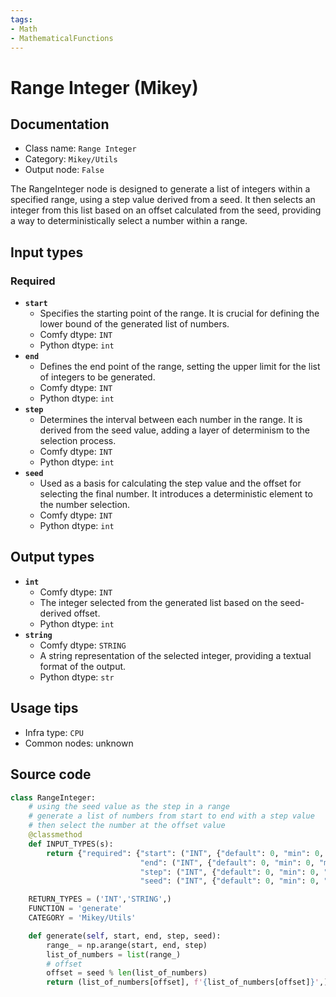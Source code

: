 ```yaml
---
tags:
- Math
- MathematicalFunctions
---
```


# Range Integer (Mikey)
## Documentation
- Class name: `Range Integer`
- Category: `Mikey/Utils`
- Output node: `False`

The RangeInteger node is designed to generate a list of integers within a specified range, using a step value derived from a seed. It then selects an integer from this list based on an offset calculated from the seed, providing a way to deterministically select a number within a range.
## Input types
### Required
- **`start`**
    - Specifies the starting point of the range. It is crucial for defining the lower bound of the generated list of numbers.
    - Comfy dtype: `INT`
    - Python dtype: `int`
- **`end`**
    - Defines the end point of the range, setting the upper limit for the list of integers to be generated.
    - Comfy dtype: `INT`
    - Python dtype: `int`
- **`step`**
    - Determines the interval between each number in the range. It is derived from the seed value, adding a layer of determinism to the selection process.
    - Comfy dtype: `INT`
    - Python dtype: `int`
- **`seed`**
    - Used as a basis for calculating the step value and the offset for selecting the final number. It introduces a deterministic element to the number selection.
    - Comfy dtype: `INT`
    - Python dtype: `int`
## Output types
- **`int`**
    - Comfy dtype: `INT`
    - The integer selected from the generated list based on the seed-derived offset.
    - Python dtype: `int`
- **`string`**
    - Comfy dtype: `STRING`
    - A string representation of the selected integer, providing a textual format of the output.
    - Python dtype: `str`
## Usage tips
- Infra type: `CPU`
- Common nodes: unknown


## Source code
```python
class RangeInteger:
    # using the seed value as the step in a range
    # generate a list of numbers from start to end with a step value
    # then select the number at the offset value
    @classmethod
    def INPUT_TYPES(s):
        return {"required": {"start": ("INT", {"default": 0, "min": 0, "max": 0xffffffffffffffff}),
                             "end": ("INT", {"default": 0, "min": 0, "max": 0xffffffffffffffff}),
                             "step": ("INT", {"default": 0, "min": 0, "max": 0xffffffffffffffff}),
                             "seed": ("INT", {"default": 0, "min": 0, "max": 0xffffffffffffffff})}}

    RETURN_TYPES = ('INT','STRING',)
    FUNCTION = 'generate'
    CATEGORY = 'Mikey/Utils'

    def generate(self, start, end, step, seed):
        range_ = np.arange(start, end, step)
        list_of_numbers = list(range_)
        # offset
        offset = seed % len(list_of_numbers)
        return (list_of_numbers[offset], f'{list_of_numbers[offset]}',)

```
